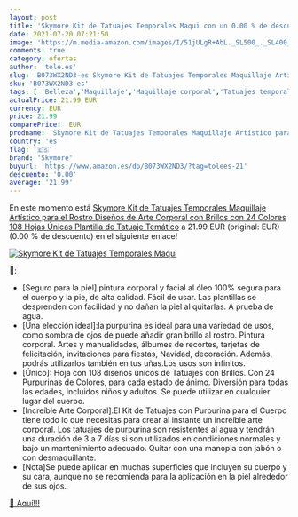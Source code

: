 ```yaml
---
layout: post
title: 'Skymore Kit de Tatuajes Temporales Maqui con un 0.00 % de descuento'
date: 2021-07-20 07:21:50
image: 'https://m.media-amazon.com/images/I/51jULgR+AbL._SL500_._SL400_.jpg'
comments: true
category: ofertas
author: 'tole.es'
slug: 'B073WX2ND3-es Skymore Kit de Tatuajes Temporales Maquillaje Artístico...'
sku: 'B073WX2ND3-es'
tags: [ 'Belleza','Maquillaje','Maquillaje corporal','Tatuajes temporales','maquillaje','skymore', ]
actualPrice: 21.99 EUR
currency: EUR
price: 21.99
comparePrice:  EUR
prodname: 'Skymore Kit de Tatuajes Temporales Maquillaje Artístico para el Rostro Diseños de Arte Corporal con Brillos con 24 Colores 108 Hojas Únicas Plantilla de Tatuaje Temático'
country: 'es'
flag: '🇪🇸'
brand: 'Skymore'
buyurl: 'https://www.amazon.es/dp/B073WX2ND3/?tag=tolees-21'
descuento: '0.00'
average: '21.99'
---
```


En este momento está [Skymore Kit de Tatuajes Temporales Maquillaje Artístico para el Rostro Diseños de Arte Corporal con Brillos con 24 Colores 108 Hojas Únicas Plantilla de Tatuaje Temático](https://www.amazon.es/dp/B073WX2ND3/?tag=tolees-21) a 21.99 EUR (original:  EUR) (0.00 %  de descuento) en el siguiente enlace!

[![Skymore Kit de Tatuajes Temporales Maqui](https://m.media-amazon.com/images/I/51jULgR+AbL._SL500_._SL400_.jpg)](https://www.amazon.es/dp/B073WX2ND3/?tag=tolees-21)

🔎:

- [Seguro para la piel]:pintura corporal y facial al óleo 100% segura para el cuerpo y la pie, de alta calidad. Fácil de usar. Las plantillas se desprenden con facilidad y no dañan la piel al quitarlas. A prueba de agua.
- [Una elección ideal]:la purpurina es ideal para una variedad de usos, como sombra de ojos de puede añadir gran brillo al rostro. Pintura corporal. Artes y manualidades, álbumes de recortes, tarjetas de felicitación, invitaciones para fiestas, Navidad, decoración. Además, podrás utilizarlos también en tus uñas.Los usos son infinitos.
- [Único]: Hoja con 108 diseños únicos de Tatuajes con Brillos. Con 24 Purpurinas de Colores, para cada estado de ánimo. Diversión para todas las edades, incluidos niños y adultos. Se puede utilizar en cualquier lugar del cuerpo.
- [Increíble Arte Corporal]:El Kit de Tatuajes con Purpurina para el Cuerpo tiene todo lo que necesitas para crear al instante un increíble arte corporal. Los tatuajes de purpurina son resistentes al agua y tendrán una duración de 3 a 7 días si son utilizados en condiciones normales y bajo un mantenimiento adecuado. Quitar con una manopla con jabón o con desmaquillante.
- [Nota]Se puede aplicar en muchas superficies que incluyen su cuerpo y su cara, aunque no se recomienda para la aplicación en la piel alrededor de sus ojos.

[🛒 Aquí!!!](https://www.amazon.es/dp/B073WX2ND3/?tag=tolees-21)
